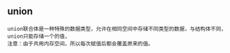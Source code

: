 

## union

    union联合体是一种特殊的数据类型，允许在相同空间中存储不同类型的数据，与结构体不同，union只能存储一个的值，
    注意：由于共用内存空间，所以每次赋值后都会覆盖原来的值。

    

